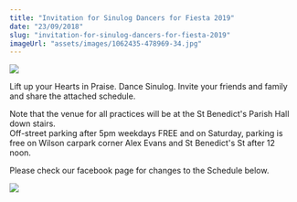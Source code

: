 ```yaml
---
title: "Invitation for Sinulog Dancers for Fiesta 2019"
date: "23/09/2018"
slug: "invitation-for-sinulog-dancers-for-fiesta-2019"
imageUrl: "assets/images/1062435-478969-34.jpg"
---
```


![](https://i0.wp.com/santonino-nz.org/wp-content/uploads/2018/09/1062435-478969-34.jpg?resize=780%2C336)

Lift up your Hearts in Praise. Dance Sinulog. Invite your friends and family and share the attached schedule.

Note that the venue for all practices will be at the St Benedict's Parish Hall down stairs.  
Off-street parking after 5pm weekdays FREE and on Saturday, parking is free on Wilson carpark corner Alex Evans and St Benedict's St after 12 noon.

Please check our facebook page for changes to the Schedule below.

![](https://i0.wp.com/santonino-nz.org/wp-content/uploads/2018/09/42242381_10156117870211523_2073511546520076288_n.png?resize=748%2C433)